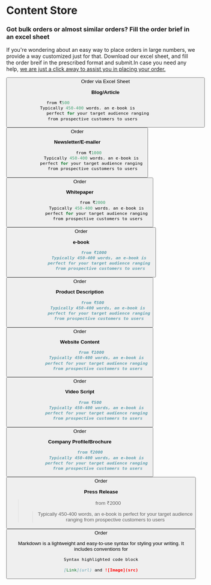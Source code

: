 #    Content Store

###    Got bulk orders or almost similar orders? Fill the order brief in an excel sheet

If you're  wondering about an easy way to place orders in large numbers, we provide a way customized just for that.
Download our excel sheet, and fill the order breif in the prescribed format and submit.In case you need any help, [we are just a click away to assist you in placing your order.](url) 

<button type ="button"> Order via Excel Sheet  
   
  

**Blog/Article** 
```c
            from ₹500                                                 
            Typically 450-400 words, an e-book is                          
            perfect for your target audience ranging                  
            from prospective customers to users                      
```   
<button type ="button"> Order
     
**Newsletter/E-mailer**
```c 
         from ₹1000
            Typically 450-400 words, an e-book is 
            perfect for your target audience ranging 
            from prospective customers to users
```
<button type ="button"> Order
  
**Whitepaper**
```c
          from ₹2000
              Typically 450-400 words, an e-book is 
              perfect for your target audience ranging 
              from prospective customers to users
```
<button type ="button"> Order 

  
 
**e-book**
```markdown
          from ₹1000
               Typically 450-400 words, an e-book is 
               perfect for your target audience ranging 
               from prospective customers to users
```
<button type ="button"> Order

**Product Description**
```markdown
          from ₹500
               Typically 450-400 words, an e-book is 
               perfect for your target audience ranging
               from prospective customers to users

```
<button type ="button"> Order
  
**Website Content**
```markdown
         from ₹1000
              Typically 450-400 words, an e-book is 
              perfect for your target audience ranging 
              from prospective customers to users
```
<button type ="button"> Order
 
**Video Script**
  
```markdown
        from ₹500
              Typically 450-400 words, an e-book is 
              perfect for your target audience ranging 
              from prospective customers to users
```
<button type ="button"> Order
  
**Company Profile/Brochure**
```markdown
        from ₹2000
              Typically 450-400 words, an e-book is 
              perfect for your target audience ranging 
              from prospective customers to users
 ```
<button type ="button"> Order

**Press Release**
     
>from ₹2000
>>Typically 450-400 words, an e-book is 
>>perfect for your target audience ranging 
>>from prospective customers to users   
<button type ="button"> Order  
   
   
   
   
    
Markdown is a lightweight and easy-to-use syntax for styling your writing. It includes conventions for

```markdown
Syntax highlighted code block

[Link](url) and ![Image](src)
```

